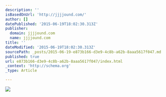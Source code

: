 ```yaml
---
description: ''
isBasedOnUrl: 'http://jjjjound.com/'
author: []
datePublished: '2015-06-19T18:02:30.313Z'
publisher:
  domain: jjjjound.com
  name: jjjjound.com
title: ''
dateModified: '2015-06-19T18:02:30.313Z'
sourcePath: _posts/2015-06-19-e873b166-d3e9-4c8b-a62b-8aaa5617f047.md
published: true
url: e873b166-d3e9-4c8b-a62b-8aaa5617f047/index.html
_context: 'http://schema.org'
_type: Article

---
```

![](http://lh3.ggpht.com/-BwF_XvHCxOE/VOaQ6o1ianI/AAAAAAAA8d0/3lZgXqztJZ8/mountain%252520views.jpg?imgmax=576)